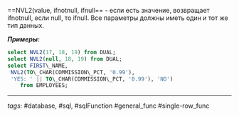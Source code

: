 ==NVL2(value, ifnotnull, ifnull== - если есть значение, возвращает ifnotnull, если null, то ifnull. Все параметры должны иметь один и тот же тип данных.

***Примеры:***
```sql
select NVL2(17, 18, 19) from DUAL;  
select NVL2(null, 18, 19) from DUAL;  
select FIRST\_NAME,  
 NVL2(TO\_CHAR(COMMISSION\_PCT, '0.99'),  
 'YES: ' || TO\_CHAR(COMMISSION\_PCT, '0.99'), 'NO')  
    from EMPLOYEES;
```
---
*tags:* #database, #sql, #sqlFunction #general_func #single-row_func 